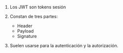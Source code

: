 1. Los JWT son tokens sesión
2. Constan de tres partes:
    - Header
    - Payload
    - Signature

3. Suelen usarse para la autenticación y la autorización.

